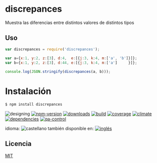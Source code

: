 <!--multilang v0 es:LEEME.md en:README.md -->
# discrepances
<!--lang:es-->
Muestra las diferencias entre distintos valores de distintos tipos

<!--lang:en--]
Shows differences between different values

[!--lang:*-->

<!--lang:es-->
## Uso
<!--lang:en--]
## Use
[!--lang:*-->
```js
var discrepances = require('discrepances');

var a={x:1, y:2, z:[3], d:4,  e:[{j:3, k:4, m:['a', 'b']}]}; 
var b={x:1, y:2, z:[3], d:44, e:[{j:3, k:4, m:['a']     }]};
    
console.log(JSON.stringify(discrepances(a, b)));

```

<!--lang:es-->
# Instalación
<!--lang:en--]
# Install
[!--lang:*-->
```sh
$ npm install discrepances
```

<!-- cucardas -->
![designing](https://img.shields.io/badge/stability-designing-red.svg)
[![npm-version](https://img.shields.io/npm/v/discrepances.svg)](https://npmjs.org/package/discrepances)
[![downloads](https://img.shields.io/npm/dm/discrepances.svg)](https://npmjs.org/package/discrepances)
[![build](https://img.shields.io/travis/codenautas/discrepances/master.svg)](https://travis-ci.org/codenautas/discrepances)
[![coverage](https://img.shields.io/coveralls/codenautas/discrepances/master.svg)](https://coveralls.io/r/codenautas/discrepances)
[![climate](https://img.shields.io/codeclimate/github/codenautas/discrepances.svg)](https://codeclimate.com/github/codenautas/discrepances)
[![dependencies](https://img.shields.io/david/codenautas/discrepances.svg)](https://david-dm.org/codenautas/discrepances)
[![qa-control](http://codenautas.com/github/codenautas/discrepances.svg)](http://codenautas.com/github/codenautas/discrepances)


<!--multilang buttons-->

idioma: ![castellano](https://raw.githubusercontent.com/codenautas/multilang/master/img/lang-es.png)
también disponible en:
[![inglés](https://raw.githubusercontent.com/codenautas/multilang/master/img/lang-en.png)](README.md)

<!--lang:es-->
## Licencia
<!--lang:en--]
## License
[!--lang:*-->

[MIT](LICENSE)

